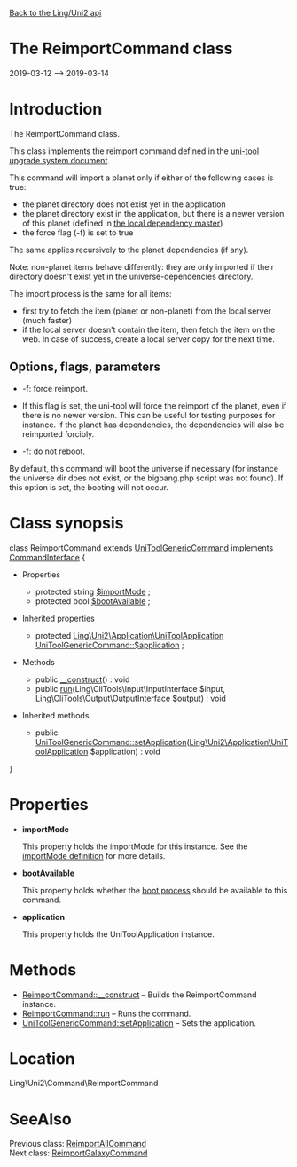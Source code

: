 [Back to the Ling/Uni2 api](https://github.com/lingtalfi/Uni2/blob/master/doc/api/Ling/Uni2.md)



The ReimportCommand class
================
2019-03-12 --> 2019-03-14






Introduction
============

The ReimportCommand class.

This class implements the reimport command defined in the [uni-tool upgrade system document](https://github.com/lingtalfi/Uni2/blob/master/README.md#the-upgrade-system).


This command will import a planet only if either of the following cases is true:

- the planet directory does not exist yet in the application
- the planet directory exist in the application, but there is a newer version of this planet (defined in [the local dependency master](https://github.com/lingtalfi/Uni2/blob/master/README.md#the-dependency-master-file))
- the force flag (-f) is set to true

The same applies recursively to the planet dependencies (if any).

Note: non-planet items behave differently: they are only imported if their directory doesn't exist yet in the universe-dependencies directory.



The import process is the same for all items:
- first try to fetch the item (planet or non-planet) from the local server (much faster)
- if the local server doesn't contain the item, then fetch the item on the web. In case of success, create a local server copy for the next time.




Options, flags, parameters
-----------
- -f: force reimport.

- If this flag is set, the uni-tool will force the reimport of the planet, even if there is no newer version.
This can be useful for testing purposes for instance.
If the planet has dependencies, the dependencies will also be reimported forcibly.

- -f: do not reboot.

By default, this command will boot the universe if necessary (for instance the universe dir does not exist, or the bigbang.php script was not found).
If this option is set, the booting will not occur.



Class synopsis
==============


class <span class="pl-k">ReimportCommand</span> extends [UniToolGenericCommand](https://github.com/lingtalfi/Uni2/blob/master/doc/api/Ling/Uni2/Command/UniToolGenericCommand.md) implements [CommandInterface](https://github.com/lingtalfi/CliTools/blob/master/doc/api/Ling/CliTools/Command/CommandInterface.md) {

- Properties
    - protected string [$importMode](#property-importMode) ;
    - protected bool [$bootAvailable](#property-bootAvailable) ;

- Inherited properties
    - protected [Ling\Uni2\Application\UniToolApplication](https://github.com/lingtalfi/Uni2/blob/master/doc/api/Ling/Uni2/Application/UniToolApplication.md) [UniToolGenericCommand::$application](#property-application) ;

- Methods
    - public [__construct](https://github.com/lingtalfi/Uni2/blob/master/doc/api/Ling/Uni2/Command/ReimportCommand/__construct.md)() : void
    - public [run](https://github.com/lingtalfi/Uni2/blob/master/doc/api/Ling/Uni2/Command/ReimportCommand/run.md)(Ling\CliTools\Input\InputInterface $input, Ling\CliTools\Output\OutputInterface $output) : void

- Inherited methods
    - public [UniToolGenericCommand::setApplication](https://github.com/lingtalfi/Uni2/blob/master/doc/api/Ling/Uni2/Command/UniToolGenericCommand/setApplication.md)([Ling\Uni2\Application\UniToolApplication](https://github.com/lingtalfi/Uni2/blob/master/doc/api/Ling/Uni2/Application/UniToolApplication.md) $application) : void

}




Properties
=============

- <span id="property-importMode"><b>importMode</b></span>

    This property holds the importMode for this instance.
    See the [importMode definition](https://github.com/lingtalfi/Uni2/blob/master/doc/pages/import-mode.md) for more details.
    
    

- <span id="property-bootAvailable"><b>bootAvailable</b></span>

    This property holds whether the [boot process](https://github.com/lingtalfi/Uni2/blob/master/doc/api/Ling/Uni2/Application/UniToolApplication/bootUniverse.md) should be available to this command.
    
    

- <span id="property-application"><b>application</b></span>

    This property holds the UniToolApplication instance.
    
    



Methods
==============

- [ReimportCommand::__construct](https://github.com/lingtalfi/Uni2/blob/master/doc/api/Ling/Uni2/Command/ReimportCommand/__construct.md) &ndash; Builds the ReimportCommand instance.
- [ReimportCommand::run](https://github.com/lingtalfi/Uni2/blob/master/doc/api/Ling/Uni2/Command/ReimportCommand/run.md) &ndash; Runs the command.
- [UniToolGenericCommand::setApplication](https://github.com/lingtalfi/Uni2/blob/master/doc/api/Ling/Uni2/Command/UniToolGenericCommand/setApplication.md) &ndash; Sets the application.





Location
=============
Ling\Uni2\Command\ReimportCommand


SeeAlso
==============
Previous class: [ReimportAllCommand](https://github.com/lingtalfi/Uni2/blob/master/doc/api/Ling/Uni2/Command/ReimportAllCommand.md)<br>Next class: [ReimportGalaxyCommand](https://github.com/lingtalfi/Uni2/blob/master/doc/api/Ling/Uni2/Command/ReimportGalaxyCommand.md)<br>
